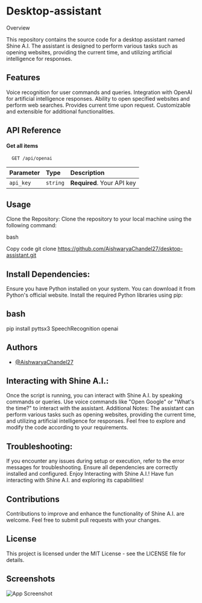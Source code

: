 # Desktop-assistant

Overview

This repository contains the source code for a desktop assistant named Shine A.I. The assistant is designed to perform various tasks such as opening websites, providing the current time, and utilizing artificial intelligence for responses.
## Features

Voice recognition for user commands and queries.
Integration with OpenAI for artificial intelligence responses.
Ability to open specified websites and perform web searches.
Provides current time upon request.
Customizable and extensible for additional functionalities.

## API Reference

#### Get all items

```http
  GET /api/openai
```

| Parameter | Type     | Description                |
| :-------- | :------- | :------------------------- |
| `api_key` | `string` | **Required**. Your API key |



## Usage

Clone the Repository:
Clone the repository to your local machine using the following command:

bash

Copy code
git clone https://github.com/AishwaryaChandel27/desktop-assistant.git

## Install Dependencies:
Ensure you have Python installed on your system. You can download it from Python's official website.
Install the required Python libraries using pip:
## bash

pip install pyttsx3 SpeechRecognition openai



## Authors

- [@AishwaryaChandel27]("https://github.com/AishwaryaChandel27")

## Interacting with Shine A.I.:
Once the script is running, you can interact with Shine A.I. by speaking commands or queries.
Use voice commands like "Open Google" or "What's the time?" to interact with the assistant.
Additional Notes:
The assistant can perform various tasks such as opening websites, providing the current time, and utilizing artificial intelligence for responses.
Feel free to explore and modify the code according to your requirements.

## Troubleshooting:
If you encounter any issues during setup or execution, refer to the error messages for troubleshooting.
Ensure all dependencies are correctly installed and configured.
Enjoy Interacting with Shine A.I.!
Have fun interacting with Shine A.I. and exploring its capabilities!

## Contributions
Contributions to improve and enhance the functionality of Shine A.I. are welcome. Feel free to submit pull requests with your changes.

## License
This project is licensed under the MIT License - see the LICENSE file for details.
## Screenshots

![App Screenshot](https://img.freepik.com/premium-vector/voice-assistant-concept-artificial-intelligence-wave-microphone-control-sound-recognition_653980-38.jpg)

